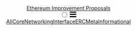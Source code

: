 <header class="site-header" role="banner">
  <div class="wrapper"><a class="site-title" rel="author" href="/">Ethereum Improvement Proposals</a><nav class="site-nav">
  <input type="checkbox" id="nav-trigger" class="nav-trigger">
  <label for="nav-trigger">
  <span class="menu-icon">
  <svg viewBox="0 0 18 15" width="18px" height="15px">
  <path d="M18,1.484c0,0.82-0.665,1.484-1.484,1.484H1.484C0.665,2.969,0,2.304,0,1.484l0,0C0,0.665,0.665,0,1.484,0 h15.032C17.335,0,18,0.665,18,1.484L18,1.484z M18,7.516C18,8.335,17.335,9,16.516,9H1.484C0.665,9,0,8.335,0,7.516l0,0 c0-0.82,0.665-1.484,1.484-1.484h15.032C17.335,6.031,18,6.696,18,7.516L18,7.516z M18,13.516C18,14.335,17.335,15,16.516,15H1.484 C0.665,15,0,14.335,0,13.516l0,0c0-0.82,0.665-1.483,1.484-1.483h15.032C17.335,12.031,18,12.695,18,13.516L18,13.516z"></path>
  </svg>
  </span>
  </label>
  <div class="trigger"><a class="page-link" href="/all">All</a><a class="page-link" href="/core">Core</a><a class="page-link" href="/networking">Networking</a><a class="page-link" href="/interface">Interface</a><a class="page-link" href="/erc">ERC</a><a class="page-link" href="/meta">Meta</a><a class="page-link" href="/informational">Informational</a></div>
  </nav></div>
</header>